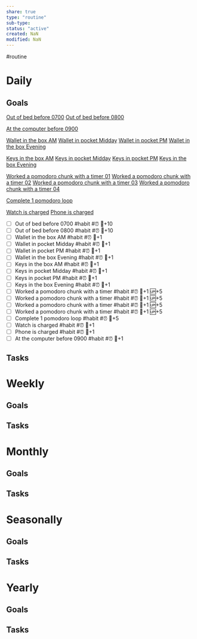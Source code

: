 ```yaml
---
share: true
type: "routine"
sub-type: 
status: "active"
created: NaN 
modified: NaN
---
```

 #routine

# Daily
## Goals
[Out of bed before 0700](Out%20of%20bed%20before%200700.md)
[Out of bed before 0800](Out%20of%20bed%20before%200800.md)

[At the computer before 0900](At%20the%20computer%20before%200900.md)

[Wallet in the box AM](Wallet%20in%20the%20box%20AM.md)
[Wallet in pocket Midday](Wallet%20in%20pocket%20Midday.md)
[Wallet in pocket PM](Wallet%20in%20pocket%20PM.md)
[Wallet in the box Evening](Wallet%20in%20the%20box%20Evening.md)

[Keys in the box AM](Keys%20in%20the%20box%20AM.md)
[Keys in pocket Midday](Keys%20in%20pocket%20Midday.md)
[Keys in pocket PM](Keys%20in%20pocket%20PM.md)
[Keys in the box Evening](Keys%20in%20the%20box%20Evening.md)

[Worked a pomodoro chunk with a timer 01](Worked%20a%20pomodoro%20chunk%20with%20a%20timer%2001.md)
[Worked a pomodoro chunk with a timer 02](Worked%20a%20pomodoro%20chunk%20with%20a%20timer%2002.md)
[Worked a pomodoro chunk with a timer 03](Worked%20a%20pomodoro%20chunk%20with%20a%20timer%2003.md)
[Worked a pomodoro chunk with a timer 04](Worked%20a%20pomodoro%20chunk%20with%20a%20timer%2004.md)

[Complete 1 pomodoro loop](Complete%201%20pomodoro%20loop.md)

[Watch is charged](Watch%20is%20charged.md)
[Phone is charged](Phone%20is%20charged.md)


- [ ] Out of bed before 0700 #habit #⏰ 🥄+10 
- [ ] Out of bed before 0800 #habit #⏰ 🥄+10 
- [ ] Wallet in the box AM #habit #⏰ 🥄+1
- [ ] Wallet in pocket Midday #habit #⏰ 🥄+1
- [ ] Wallet in pocket PM #habit #⏰ 🥄+1
- [ ] Wallet in the box Evening #habit #⏰ 🥄+1 
- [ ] Keys in the box AM #habit #⏰ 🥄+1
- [ ] Keys in pocket Midday #habit #⏰ 🥄+1 
- [ ] Keys in pocket PM #habit #⏰ 🥄+1
- [ ] Keys in the box Evening #habit #⏰ 🥄+1 
- [ ] Worked a pomodoro chunk with a timer #habit #⏰ 🥄+1 🆙+5
- [ ] Worked a pomodoro chunk with a timer #habit #⏰ 🥄+1 🆙+5
- [ ] Worked a pomodoro chunk with a timer #habit #⏰ 🥄+1 🆙+5
- [ ] Worked a pomodoro chunk with a timer #habit #⏰ 🥄+1 🆙+5
- [ ] Complete 1 pomodoro loop #habit #⏰ 🥄+5
- [ ] Watch is charged #habit #⏰ 🥄+1
- [ ] Phone is charged #habit #⏰ 🥄+1
- [ ] At the computer before 0900 #habit #⏰ 🥄+1

## Tasks

# Weekly
## Goals

## Tasks
# Monthly
## Goals

## Tasks
# Seasonally
## Goals

## Tasks
# Yearly
## Goals

## Tasks
